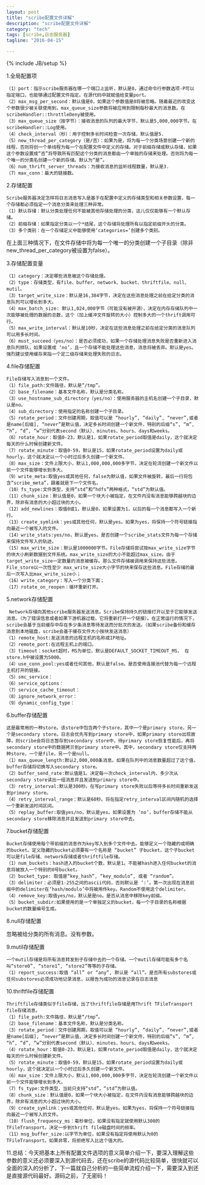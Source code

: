 ```yaml
---
layout: post
title: "scribe配置文件详解"
description: "scribe配置文件详解"
category: "tech"
tags: [scribe,日志服务器]
tagline: "2016-04-15"

---
```

{% include JB/setup %}

1.全局配置项

    （1）port：指示scribe服务器在哪一个端口上监听，默认是0，通过命令行参数选项-P可以指定端口，也能够通过配置文件指定。在源代码中就赋值给变量port。
    （2）max_msg_per_second：默认值是0，如果这个参数值是0将被忽略。随着最近的改变这个参数很少被关联使用到，max_queue_size参数将被应用到限制每秒最大的消息数。在scribeHandler::throttleDeny被使用。
    （3）max_queue_size（按字节）：接收消息的队列的最大字节，默认是5,000,000字节。在scribeHandler::Log使用。
    （4）check_interval（秒）：用于控制多长时间检查一次存储，默认值是5.
    （5）new_thread_per_category（是/否）：如果为是，将为每一个分类场景创建一个新的线程，否则将创一个单线程为每一个在配置文件中定义的存储。对于前缀存储或默认存储，如果这个参数设置成“否”将导致所有匹配这个分类的消息都由一个单独的存储来处理。否则将为每一个唯一的分类名创建一个新的存储。默认为“是”。
    （6）num_thrift_server_threads：为接收消息的监听线程数量，默认是3.
    （7）max_conn：最大的链接数。

2.存储配置

    Scribe服务器决定怎样将日志消息写入是基于在配置中定义的存储类型和相关参数设置，每一个存储都必须指定一个消息分类来处理三种异常。
    （1）默认存储：默认分类处理任何不能被其他存储处理的分类，这儿仅仅能够有一个默认存储。
    （2）前缀存储：如果指定分类以一个*结尾，这个存储将处理所有以指定前缀开头的分类。
    （3）多个类别：在一个存储定义中能够使用‘categories=’创建多个类别。

在上面三种情况下，在文件存储中将为每一个唯一的分类创建一个子目录（除非new_thread_per_category被设置为false）。

3.存储配置变量

    （1）category：决定哪些消息被这个存储处理。
    （2）type：存储类型，有file、buffer、network、bucket、thriftfile、null、mutil。
    （3）target_write_size：默认是16,384字节，决定在这些消息处理之前在给定分类的消息队列可以增长到多大。
    （4）max_batch_size: 默认1,024,000字节（可能没有被开源），决定在内存存储队列中一次能够被处理的数据的总数，这个（加上缓冲文件旋转的大小）控制多大的一个thrift调用可行。
    （5）max_write_interval：默认是10秒，决定在这些消息处理之前在给定分类的消息队列可以用多长时间。
    （6）must_succeed（yes/no）：是否必须成功，如果一个存储处理消息失败是否重新进入消息队列排队，如果设置成 ‘no’，且一个存储不能处理这些消息，消息将被丢弃。默认是yes。强烈建议使用缓存来指一个定二级存储来处理失败的日志。

4.file存储配置

    File存储写入消息到一个文件。
    （1）file_path:文件路径，默认是“/tmp”。
    （2）base_filename：基本文件名称，默认是分类名称。
    （3）use_hostname_sub_directory（yes/no）：使用服务器的主机名创建一个子目录，默认是no。
    （4）sub_directory：使用指定的名称创建一个子目录。
    （5）rotate_period：文件创建周期，取值可以是 “hourly”, “daily”, “never”,或者是name[后缀], “never”是默认值，决定多长时间创建一个新文件，特别的后缀“s”, “m”, “h”, “d”, “w”分别代表second（默认）、minutes、hours、days和weeks。
    （6）rotate_hour：取值0-23，默认是1，如果rotate_period取值是daily，这个就决定每天的什么时候创建新文件。
    （7）rotate_minute：取值0-59，默认是15，如果rotate_period设置为daily或hourly，这个就决定以一个小时过后多久创建一个新文件。
    （8）max_size：文件上限大小，默认1,000,000,000多字节，决定在轮流创建一个新文件以前一个文件能够增长到多大。
    （9）write_meta:取值yes或其他任何，false为默认值，如果文件被旋转，最后一行将包含“scribe_meta”，跟着就是下一个文件名。
    （10）fs_type:文件类型，支持“std”和“hdfs”两种格式，“std”为默认值。
    （11）chunk_size：默认值是0，如果一个块大小被指定，在文件内没有消息能够跨越块的边界，除非有消息的大小超过块的大小。
    （12）add_newlines：取值0或1，默认是0，如果设置为1，以后的每一个消息都写入一个新行。
    （13）create_symlink：yes或其他任何，默认是yes。如果为yes，将保持一个符号链接指向最近一个被写入的文件。
    （14）write_stats:yes/no，默认是yes。是否创建一个scribe_stats文件为每一个存储来保持文件写入的轨迹。
    （15）max_write_size：默认是1000000字节。File存储将尝试按max_write_size字节的块大小刷新数据到文件系统。max_write_size的大小不能超过max_size。由于 target_write_size一定数量的消息被缓存。那么文件存储被调用来保持这些消息。File_store以一次性至少 max_write_size大小字节的块来保存这些消息。File存储的最后一次写入比max_write_size小；
    （16）write_category：写入一个分类下面；
    （17）rotate_on_reopen：循环重新打开。

5.network存储配置

     Network存储向其他scribe服务器发送消息。Scribe保持持久的链接打开以至于它能够发送消息。（为了错误信息或者如果下游机器过载，它将重新打开一个链接）。在正常运行的情况下，scribe会基于当前缓存中存在多少条消息等待发送而分批次的发送。（如果scribe备份和缓存消息到本地磁盘，scribe会基于缓存文件大小按块发送消息）
    （1）remote_host:发送消息的远程主机的名称或IP地址。
    （2）remote_port:在远程主机上的端口。
    （3）timeout：socket超时，MS为单位，默认是DEFAULT_SOCKET_TIMEOUT_MS， 在store.h中被设置为5000。
    （4）use_conn_pool:yes或者任何其他，默认是false。是否使用连接池代替为每一个远程主机打开的链接。
    （5）smc_service：
    （6）service_options：
    （7）service_cache_timeout：
    （8）ignore_network_error：
    （9）dynamic_config_type：

6.buffer存储配置

    这是最常用的一种store。该store中包含两个子store，其中一个是primary store，另一个是secondary store。日志会优先写到primary store中，如果primary store出现故障，则scribe会将日志暂存到secondary store中，待primary store恢复性能后，再将secondary store中的数据拷贝到primary store中。其中，secondary store仅支持两种store，一个是file，另一个是null。
    （1）max_queue_length:默认2,000,000条消息。如果在队列中的消息数量超过了这个值，buffer存储将切换写入secondary store。
    （2）buffer_send_rate:默认值是1。决定每一次check_interval内，多少次从secondary store读出一组消息并且发送到primary store中。
    （3）retry_interval:默认是300秒。在写primary store失败以后等待多长时间重新发送到primary store。
    （4）retry_interval_range：默认是60秒。将在指定retry_interval区间内随机的选择一个重新发送时间区间。
    （5）replay_buffer:取值yes/no，默认是yes。如果设置为 ‘no’，buffer存储不能从secondary store移除消息并且发送到primary store中去。

7.bucket存储配置

    Bucket存储使用每个带前缀的消息作为key写入到多个文件中去。能够定义一个隐藏的或明确的bucket。定义隐藏的bucket必须要有一个名称是 “bucket” 子bucket，这个子bucket可以是file存储、network存储或者thriftfile存储。
    （1）num_buckets：hash进入的bucket个数，默认是1。不能被hash进入任何bucket的消息将被放入一个特别的0号bucket。
    （2）bucket_type: 取值是“key_hash”, “key_modulo”, 或者 “random”。
    （3）delimiter：必须是1-255之间的ascii代码，否则默认是 ‘:’。第一次出现在消息前缀中的delimiter在‘hash/modulo’中将被用作key。Random不使用这个delimiter。
    （4）remove_key:取值yes/no，默认是是no。是否从消息中移除key前缀。
    （5）bucket_subdir:如果使用的是一个单独定义的bucket，每一个子目录的名称根据bucket的数量编号生成。

8.null存储配置

忽略被给分类的所有消息。没有参数。

9.mutil存储配置

    一个mutil存储是将所有消息转发到子存储中去的一个存储。一个mutil存储可能有多个名叫“store0”, “store1”, “store2”等等的子存储。
    （1）report_success:取值 “all” or “any”, 默认是 “all”。是否所有substores或任何substores必须成功地记录消息，以报告为成功的消息记录在日志消息

10.thriftfile存储配置

    Thriftfile存储类似于file存储，出了thriftfile存储是用Thrift TFileTransport file存储消息。
    （1）file_path:文件路径，默认是“/tmp”。
    （2）base_filename：基本文件名称，默认是分类名称。
    （3）rotate_period：文件创建周期，取值可以是 “hourly”, “daily”, “never”,或者是name[后缀], “never”是默认值，决定多长时间创建一个新文件，特别的后缀“s”, “m”, “h”, “d”, “w”分别代表second（默认）、minutes、hours、days和weeks。
    （4）rotate_hour：取值0-23，默认是1，如果rotate_period取值是daily，这个就决定每天的什么时候创建新文件。
    （5）rotate_minute：取值0-59，默认是15，如果rotate_period设置为daily或hourly，这个就决定以一个小时过后多久创建一个新文件。
    （6）max_size：文件上限大小，默认1,000,000,000多字节，决定在轮流创建一个新文件以前一个文件能够增长到多大。
    （7）fs_type:文件类型，当前只支持“std”，“std”为默认值。
    （8）chunk_size：默认值是0，如果一个块大小被指定，在文件内没有消息能够跨越块的边界，除非有消息的大小超过块的大小。
    （9）create_symlink：yes或其他任何，默认是yes。如果为yes，将保持一个符号链接指向最近一个被写入的文件。
    （10）flush_frequency_ms：毫秒单位，如果没有指定就使用默认300的 TFileTransport。决定一步到thrift file磁盘时间的频率。
    （11）msg_buffer_size:以字节为单位，如果没有指定将使用默认为0的TFileTransport。如果非零，将拒绝写入比这个值大的。

11.总结：今天把基本上所有配置文件选项的意义简单介绍一下，要深入理解这些参数的意义还必须要深入到源代码去，还在scribe的源代码比较简单，很快就可以全面的深入的分析了，下一篇就自己分析的一些简单流程介绍一下，需要深入到还是直接源代码最好。源码之前，了无密码！
